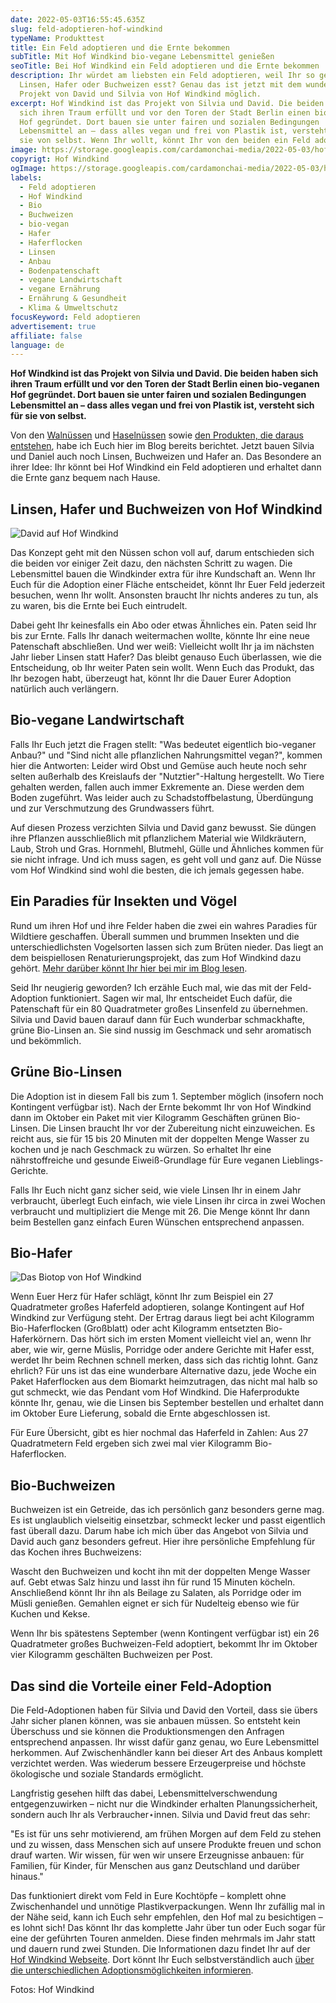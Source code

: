 ```yaml
---
date: 2022-05-03T16:55:45.635Z
slug: feld-adoptieren-hof-windkind
typeName: Produkttest
title: Ein Feld adoptieren und die Ernte bekommen
subTitle: Mit Hof Windkind bio-vegane Lebensmittel genießen
seoTitle: Bei Hof Windkind ein Feld adoptieren und die Ernte bekommen
description: Ihr würdet am liebsten ein Feld adoptieren, weil Ihr so gerne
  Linsen, Hafer oder Buchweizen esst? Genau das ist jetzt mit dem wunderbaren
  Projekt von David und Silvia von Hof Windkind möglich.
excerpt: Hof Windkind ist das Projekt von Silvia und David. Die beiden haben
  sich ihren Traum erfüllt und vor den Toren der Stadt Berlin einen bio-veganen
  Hof gegründet. Dort bauen sie unter fairen und sozialen Bedingungen
  Lebensmittel an – dass alles vegan und frei von Plastik ist, versteht sich für
  sie von selbst. Wenn Ihr wollt, könnt Ihr von den beiden ein Feld adoptieren.
image: https://storage.googleapis.com/cardamonchai-media/2022-05-03/hof-windkind-jpg-imagine-d8d8b8_807b6c_1024_768/640.webp
copyrigt: Hof Windkind
ogImage: https://storage.googleapis.com/cardamonchai-media/2022-05-03/hof-windkind-fb-jpg-imagine-d8d8b8_767262_1200_628/640.webp
labels:
  - Feld adoptieren
  - Hof Windkind
  - Bio
  - Buchweizen
  - bio-vegan
  - Hafer
  - Haferflocken
  - Linsen
  - Anbau
  - Bodenpatenschaft
  - vegane Landwirtschaft
  - vegane Ernährung
  - Ernährung & Gesundheit
  - Klima & Umweltschutz
focusKeyword: Feld adoptieren
advertisement: true
affiliate: false
language: de
---
```

**Hof Windkind ist das Projekt von Silvia und David. Die beiden haben sich ihren Traum erfüllt und vor den Toren der Stadt Berlin einen bio-veganen Hof gegründet. Dort bauen sie unter fairen und sozialen Bedingungen Lebensmittel an – dass alles vegan und frei von Plastik ist, versteht sich für sie von selbst.**

Von den [Walnüssen](/2019/09/hof-windkind-walnuss-baum-adoptieren/) und [Haselnüssen](/2020/03/haselnuesse-hof-windkind/) sowie [den Produkten, die daraus entstehen](/2020/10/walnussoel-hof-windkind/), habe ich Euch hier im Blog bereits berichtet. Jetzt bauen Silvia und Daniel auch noch Linsen, Buchweizen und Hafer an. Das Besondere an ihrer Idee: Ihr könnt bei Hof Windkind ein Feld adoptieren und erhaltet dann die Ernte ganz bequem nach Hause.

## Linsen, Hafer und Buchweizen von Hof Windkind

![David auf Hof Windkind](https://storage.googleapis.com/cardamonchai-media/2022-05-03/david-hof-windkind-jpg-imagine-f8f8f8_75706a_1024_768/640.webp "David von Hof Windkind steht auf einem Feld. Vor ihm sind ein paar Zweige zu sehen. Er lächelt in die Kamera. Er trägt einen kurzen Vollbart. Auf dem Kopf hat er eine schwarze Strickmütze und er hat eine blaue Jacke an.")

Das Konzept geht mit den Nüssen schon voll auf, darum entschieden sich die beiden vor einiger Zeit dazu, den nächsten Schritt zu wagen. Die Lebensmittel bauen die Windkinder extra für ihre Kundschaft an. Wenn Ihr Euch für die Adoption einer Fläche entscheidet, könnt Ihr Euer Feld jederzeit besuchen, wenn Ihr wollt. Ansonsten braucht Ihr nichts anderes zu tun, als zu waren, bis die Ernte bei Euch eintrudelt.

Dabei geht Ihr keinesfalls ein Abo oder etwas Ähnliches ein. Paten seid Ihr bis zur Ernte. Falls Ihr danach weitermachen wollte, könnte Ihr eine neue Patenschaft abschließen. Und wer weiß: Vielleicht wollt Ihr ja im nächsten Jahr lieber Linsen statt Hafer? Das bleibt genauso Euch überlassen, wie die Entscheidung, ob Ihr weiter Paten sein wollt. Wenn Euch das Produkt, das Ihr bezogen habt, überzeugt hat, könnt Ihr die Dauer Eurer Adoption natürlich auch verlängern.

## Bio-vegane Landwirtschaft

Falls Ihr Euch jetzt die Fragen stellt: "Was bedeutet eigentlich bio-veganer Anbau?" und "Sind nicht alle pflanzlichen Nahrungsmittel vegan?", kommen hier die Antworten: Leider wird Obst und Gemüse auch heute noch sehr selten außerhalb des Kreislaufs der "Nutztier"-Haltung hergestellt. Wo Tiere gehalten werden, fallen auch immer Exkremente an. Diese werden dem Boden zugeführt. Was leider auch zu Schadstoffbelastung, Überdüngung und zur Verschmutzung des Grundwassers führt.

Auf diesen Prozess verzichten Silvia und David ganz bewusst. Sie düngen ihre Pflanzen ausschließlich mit pflanzlichem Material wie Wildkräutern, Laub, Stroh und Gras. Hornmehl, Blutmehl, Gülle und Ähnliches kommen für sie nicht infrage. Und ich muss sagen, es geht voll und ganz auf. Die Nüsse vom Hof Windkind sind wohl die besten, die ich jemals gegessen habe.

## Ein Paradies für Insekten und Vögel

Rund um ihren Hof und ihre Felder haben die zwei ein wahres Paradies für Wildtiere geschaffen. Überall summen und brummen Insekten und die unterschiedlichsten Vogelsorten lassen sich zum Brüten nieder. Das liegt an dem beispiellosen Renaturierungsprojekt, das zum Hof Windkind dazu gehört. [Mehr darüber könnt Ihr hier bei mir im Blog lesen](/2021/04/bodenpatenschaft-hof-windkind/).

Seid Ihr neugierig geworden? Ich erzähle Euch mal, wie das mit der Feld-Adoption funktioniert. Sagen wir mal, Ihr entscheidet Euch dafür, die Patenschaft für ein 80 Quadratmeter großes Linsenfeld zu übernehmen. Silvia und David bauen darauf dann für Euch wunderbar schmackhafte, grüne Bio-Linsen an. Sie sind nussig im Geschmack und sehr aromatisch und bekömmlich.

## Grüne Bio-Linsen

Die Adoption ist in diesem Fall bis zum 1. September möglich (insofern noch Kontingent verfügbar ist). Nach der Ernte bekommt Ihr von Hof Windkind dann im Oktober ein Paket mit vier Kilogramm Geschäften grünen Bio-Linsen. Die Linsen braucht Ihr vor der Zubereitung nicht einzuweichen. Es reicht aus, sie für 15 bis 20 Minuten mit der doppelten Menge Wasser zu kochen und je nach Geschmack zu würzen. So erhaltet Ihr eine nährstoffreiche und gesunde Eiweiß-Grundlage für Eure veganen Lieblings-Gerichte.

Falls Ihr Euch nicht ganz sicher seid, wie viele Linsen Ihr in einem Jahr verbraucht, überlegt Euch einfach, wie viele Linsen ihr circa in zwei Wochen verbraucht und multipliziert die Menge mit 26. Die Menge könnt Ihr dann beim Bestellen ganz einfach Euren Wünschen entsprechend anpassen.

## Bio-Hafer

![Das Biotop von Hof Windkind](https://storage.googleapis.com/cardamonchai-media/2022-05-03/biotop-hof-windkind-jpg-imagine-183808_838c52_1024_768/640.webp "Auf einem Feld steht ein selbst geschriebenes Holzschild mit der Aufschrift \"Biotop\". Im Vordergrund sind zweige zu sehen. Das Feld ist grün.")

Wenn Euer Herz für Hafer schlägt, könnt Ihr zum Beispiel ein 27 Quadratmeter großes Haferfeld adoptieren, solange Kontingent auf Hof Windkind zur Verfügung steht. Der Ertrag daraus liegt bei acht Kilogramm Bio-Haferflocken (Großblatt) oder acht Kilogramm entsetzten Bio-Haferkörnern. Das hört sich im ersten Moment vielleicht viel an, wenn Ihr aber, wie wir, gerne Müslis, Porridge oder andere Gerichte mit Hafer esst, werdet Ihr beim Rechnen schnell merken, dass sich das richtig lohnt. Ganz ehrlich? Für uns ist das eine wunderbare Alternative dazu, jede Woche ein Paket Haferflocken aus dem Biomarkt heimzutragen, das nicht mal halb so gut schmeckt, wie das Pendant vom Hof Windkind. Die Haferprodukte könnte Ihr, genau, wie die Linsen bis September bestellen und erhaltet dann im Oktober Eure Lieferung, sobald die Ernte abgeschlossen ist.

Für Eure Übersicht, gibt es hier nochmal das Haferfeld in Zahlen: Aus 27 Quadratmetern Feld ergeben sich zwei mal vier Kilogramm Bio-Haferflocken. 

## Bio-Buchweizen

Buchweizen ist ein Getreide, das ich persönlich ganz besonders gerne mag. Es ist unglaublich vielseitig einsetzbar, schmeckt lecker und passt eigentlich fast überall dazu. Darum habe ich mich über das Angebot von Silvia und David auch ganz besonders gefreut. Hier ihre persönliche Empfehlung für das Kochen ihres Buchweizens:

Wascht den Buchweizen und kocht ihn mit der doppelten Menge Wasser auf. Gebt etwas Salz hinzu und lasst ihn für rund 15 Minuten köcheln. Anschließend könnt Ihr ihn als Beilage zu Salaten, als Porridge oder im Müsli genießen. Gemahlen eignet er sich für Nudelteig ebenso wie für Kuchen und Kekse.

Wenn Ihr bis spätestens September (wenn Kontingent verfügbar ist) ein 26 Quadratmeter großes Buchweizen-Feld adoptiert, bekommt Ihr im Oktober vier Kilogramm geschälten Buchweizen per Post.

## Das sind die Vorteile einer Feld-Adoption

Die Feld-Adoptionen haben für Silvia und David den Vorteil, dass sie übers Jahr sicher planen können, was sie anbauen müssen. So entsteht kein Überschuss und sie können die Produktionsmengen den Anfragen entsprechend anpassen. Ihr wisst dafür ganz genau, wo Eure Lebensmittel herkommen. Auf Zwischenhändler kann bei dieser Art des Anbaus komplett verzichtet werden. Was wiederum bessere Erzeugerpreise und höchste ökologische und soziale Standards ermöglicht.

Langfristig gesehen hilft das dabei, Lebensmittelverschwendung entgegenzuwirken – nicht nur die Windkinder erhalten Planungssicherheit, sondern auch Ihr als Verbraucher⋆innen. Silvia und David freut das sehr:

"Es ist für uns sehr motivierend, am frühen Morgen auf dem Feld zu stehen und zu wissen, dass Menschen sich auf unsere Produkte freuen und schon drauf warten. Wir wissen, für wen wir unsere Erzeugnisse anbauen: für Familien, für Kinder, für Menschen aus ganz Deutschland
und darüber hinaus."

Das funktioniert direkt vom Feld in Eure Kochtöpfe – komplett ohne Zwischenhandel und unnötige Plastikverpackungen. Wenn Ihr zufällig mal in der Nähe seid, kann ich Euch sehr empfehlen, den Hof mal zu besichtigen – es lohnt sich!  Das könnt Ihr das komplette Jahr über tun oder Euch sogar für eine der geführten Touren anmelden. Diese finden mehrmals im Jahr statt und dauern rund zwei Stunden. Die Informationen dazu findet Ihr auf der [Hof Windkind Webseite](https://www.hofwindkind.com/info/termine.html). Dort könnt Ihr Euch selbstverständlich auch [über die unterschiedlichen Adoptionsmöglichkeiten informieren](https://www.hofwindkind.com/info/alle-produkte.html).

Fotos: Hof Windkind